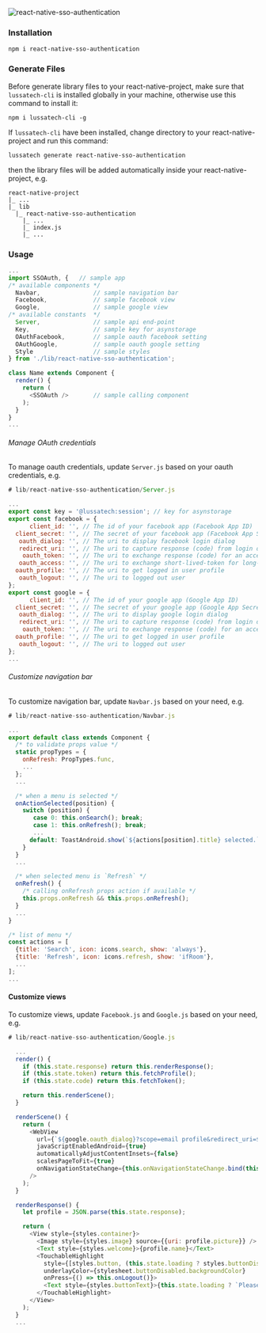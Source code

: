 ![react-native-sso-authentication](https://raw.githubusercontent.com/lussatech/react-native-sso-authentication/master/preview.gif)

### Installation
    npm i react-native-sso-authentication

### Generate Files
Before generate library files to your react-native-project, make sure that `lussatech-cli` is installed globally in your machine, otherwise use this command to install it:

    npm i lussatech-cli -g

If `lussatech-cli` have been installed, change directory to your react-native-project and run this command:

    lussatech generate react-native-sso-authentication

then the library files will be added automatically inside your react-native-project, e.g.

    react-native-project
    |_ ...
    |_ lib
      |_ react-native-sso-authentication
        |_ ...
        |_ index.js
        |_ ...

### Usage
```javascript
...
import SSOAuth, {   // sample app
/* available components */
  Navbar,               // sample navigation bar
  Facebook,             // sample facebook view
  Google,               // sample google view
/* available constants  */  
  Server,               // sample api end-point
  Key,                  // sample key for asynstorage
  OAuthFacebook,        // sample oauth facebook setting
  OAuthGoogle,          // sample oauth google setting
  Style                 // sample styles
} from './lib/react-native-sso-authentication';

class Name extends Component {
  render() {
    return (
      <SSOAuth />       // sample calling component
    );
  }
}
...
```

###### Manage OAuth credentials
To manage oauth credentials, update `Server.js` based on your oauth credentials, e.g.

```javascript
# lib/react-native-sso-authentication/Server.js

...
export const key = '@lussatech:session'; // key for asynstorage
export const facebook = {
      client_id: '', // The id of your facebook app (Facebook App ID)
  client_secret: '', // The secret of your facebook app (Facebook App Secret)
   oauth_dialog: '', // The uri to display facebook login dialog
   redirect_uri: '', // The uri to capture response (code) from login dialog
    oauth_token: '', // The uri to exchange response (code) for an accessing token (short-lived-token)
   oauth_access: '', // The uri to exchange short-lived-token for long-lived-token
  oauth_profile: '', // The uri to get logged in user profile
   oauth_logout: '', // The uri to logged out user
};
export const google = {
      client_id: '', // The id of your google app (Google App ID)
  client_secret: '', // The secret of your google app (Google App Secret)
   oauth_dialog: '', // The uri to display google login dialog
   redirect_uri: '', // The uri to capture response (code) from login dialog
    oauth_token: '', // The uri to exchange response (code) for an accessing token
  oauth_profile: '', // The uri to get logged in user profile
   oauth_logout: '', // The uri to logged out user
};
...
```

###### Customize navigation bar
To customize navigation bar, update `Navbar.js` based on your need, e.g.

```javascript
# lib/react-native-sso-authentication/Navbar.js

...
export default class extends Component {
  /* to validate props value */
  static propTypes = {
    onRefresh: PropTypes.func,
    ...
  };
  ...

  /* when a menu is selected */
  onActionSelected(position) {
    switch (position) {
       case 0: this.onSearch(); break;
       case 1: this.onRefresh(); break;
       ...
      default: ToastAndroid.show(`${actions[position].title} selected.`, ToastAndroid.SHORT);
    }
  }
  ...

  /* when selected menu is `Refresh` */
  onRefresh() {
    /* calling onRefresh props action if available */
    this.props.onRefresh && this.props.onRefresh();
  }
  ...
}

/* list of menu */
const actions = [
  {title: 'Search', icon: icons.search, show: 'always'},
  {title: 'Refresh', icon: icons.refresh, show: 'ifRoom'},
  ...
];
...
```

#### Customize views
To customize views, update `Facebook.js` and `Google.js` based on your need, e.g.

```javascript
# lib/react-native-sso-authentication/Google.js

  ...
  render() {
    if (this.state.response) return this.renderResponse();
    if (this.state.token) return this.fetchProfile();
    if (this.state.code) return this.fetchToken();

    return this.renderScene();
  }

  renderScene() {
    return (
      <WebView
        url={`${google.oauth_dialog}?scope=email profile&redirect_uri=${google.redirect_uri}&response_type=code&client_id=${google.client_id}`}
        javaScriptEnabledAndroid={true}
        automaticallyAdjustContentInsets={false}
        scalesPageToFit={true}
        onNavigationStateChange={this.onNavigationStateChange.bind(this)}
      />
    );
  }

  renderResponse() {
    let profile = JSON.parse(this.state.response);

    return (
      <View style={styles.container}>
        <Image style={styles.image} source={{uri: profile.picture}} />
        <Text style={styles.welcome}>{profile.name}</Text>
        <TouchableHighlight
          style={[styles.button, (this.state.loading ? styles.buttonDisabled : styles.buttonActive)]}
          underlayColor={stylesheet.buttonDisabled.backgroundColor}
          onPress={() => this.onLogout()}>
          <Text style={styles.buttonText}>{this.state.loading ? `Please Wait . . .` : `Logout`}</Text>
        </TouchableHighlight>
      </View>
    );
  }
  ...
```

